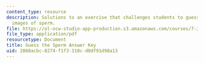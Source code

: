 ```yaml
---
content_type: resource
description: Solutions to an exercise that challenges students to guess species from
  images of sperm.
file: https://ol-ocw-studio-app-production.s3.amazonaws.com/courses/7-345-the-science-of-sperm-fall-2014/2060acbc8274f1f3310cd0df91d98a13_MIT7_345F14_answerkey.pdf
file_type: application/pdf
resourcetype: Document
title: Guess the Sperm Answer Key
uid: 2060acbc-8274-f1f3-310c-d0df91d98a13
---
```

